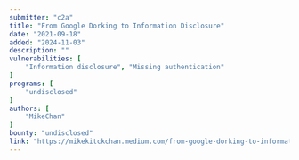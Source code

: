 ```yaml
---
submitter: "c2a"
title: "From Google Dorking to Information Disclosure"
date: "2021-09-18"
added: "2024-11-03"
description: ""
vulnerabilities: [
    "Information disclosure", "Missing authentication"
]
programs: [
    "undisclosed"
]
authors: [
    "MikeChan"
]
bounty: "undisclosed"
link: "https://mikekitckchan.medium.com/from-google-dorking-to-information-disclosure-5da4f1d771e5"
---
```




